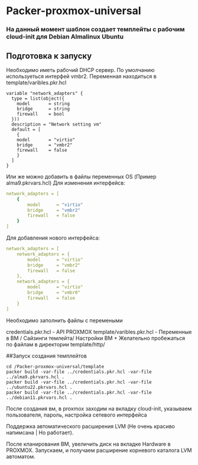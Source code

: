 # Packer-proxmox-universal

### На данный момент шаблон создает темплейты с рабочим cloud-init для Debian Almalinux Ubuntu

## Подготовка к запуску
Необходимо иметь рабочий DHCP сервер.
По умолчанию используеться интерфей vmbr2. Переменная находиться в template/varibles.pkr.hcl

```hcl
variable "network_adapters" {
  type = list(object({
    model       = string
    bridge      = string
    firewall    = bool
  }))
  description = "Network setting vm"
  default = [
    {
    model       = "virtio"
    bridge      = "vmbr2"
    firewall    = false
    }
  ]
}
```
Или же можно добавить в файлы переменных  OS (Пример alma9.pkrvars.hcl)
Для изменения интерфейсв:
```yml
network_adapters = [
    {
        model      = "virtio"
        bridge     = "vmbr2"
        firewall   = false
    }
]
``` 
Для добавления нового интерфейса:
```yml
network_adapters = [
    network_adapters = {
        model      = "virtio"
        bridge     = "vmbr2"
        firewall   = false
    },
    network_adapters = {
        model      = "virtio"
        bridge     = "vmbr0"
        firewall   = false
    }
]
``` 

Необходимо заполнить файлы с перемеными

credentials.pkr.hcl - API PROXMOX
template/varibles.pkr.hcl - Переменные в ВМ / Сайзинги темлейта/ Настройки ВМ
+
Желательно пробежаться по файлам в директории template/http/

##Запуск создания темплейтов

```console
cd /Packer-proxmox-universal/template
packer build -var-file ../credentials.pkr.hcl -var-file ../alma9.pkrvars.hcl .
packer build -var-file ../credentials.pkr.hcl -var-file ../ubuntu22.pkrvars.hcl .
packer build -var-file ../credentials.pkr.hcl -var-file ../debian11.pkrvars.hcl .
```
После создания вм, в proxmox заходим на вкладку cloud-init, указываем пользователя, пароль, настройка сетевого интерфейса

Поддержка автоматического расширения LVM (Не очень красиво напимсана | Но работает).

После кланирования ВМ, увеличить диск на вкладке Hardware в PROXMOX. Запускаем, и получаем расширение корневого каталога LVM автоматом.